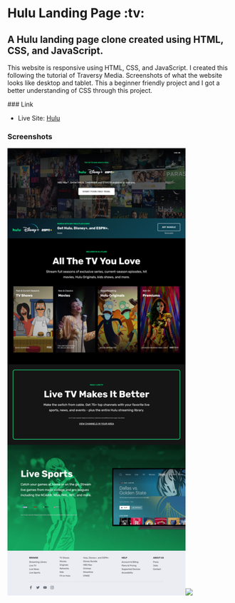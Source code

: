 <h1>Hulu Landing Page :tv:</h1>

<h2>A Hulu landing page clone created using HTML, CSS, and JavaScript.</h2>

<p>This website is responsive using HTML, CSS, and JavaScript. I created this following the tutorial of Traversy Media. Screenshots of what the website looks like desktop and tablet. This a beginner friendly project and I got a better understanding of CSS through this project.</p>
### Link

- Live Site: [Hulu]()

### Screenshots

<img src="/screenshots/desktop.png" width="400"><img src="/screenshots/tablet.png" width="400">

